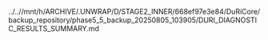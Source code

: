 ../..//mnt/h/ARCHIVE/.UNWRAP/D/STAGE2_INNER/668ef97e3e84/DuRiCore/backup_repository/phase5_5_backup_20250805_103905/DURI_DIAGNOSTIC_RESULTS_SUMMARY.md